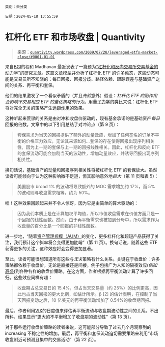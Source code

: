 ```

类别：未分类

日期：2024-05-18 13:55:59

```

# 杠杆化 ETF 和市场收盘 | Quantivity

> 来源：[`quantivity.wordpress.com/2009/07/28/leveraged-etfs-market-close/#0001-01-01`](https://quantivity.wordpress.com/2009/07/28/leveraged-etfs-market-close/#0001-01-01)

来自[BGI](http://www.barclaysglobal.com/)的程和 Madhavan 最近发表了一篇题为[“杠杆化和反向交易所交易基金的动力学”](http://www.barclaysglobal.com/secure/repository/publications/usa/ResearchPapers/Leveraged_ETF.pdf)的研究文章。这篇文章模型并分析了杠杆化 ETF 的许多动态，这些动态可能是交易员所不知晓的：每日回报、回报分歧、路径依赖、跟踪误差与基础资产之间的关系、再平衡和套保。

他们的结果激发了一个看似矛盾的（并且*先验*意外）假设：*杠杆化 ETF 的副作用会影响不交易相应 ETF 的量化策略的行为*。用[量子力学](http://en.wikipedia.org/wiki/Quantum_mechanics)的类比来说：杠杆化 ETF 将对完全无关的策略产生[远距作用](http://en.wikipedia.org/wiki/Action_at_a_distance_(physics))的效果。

这种听起来荒谬的关系是由对冲和收盘价驱动的，现有基金承诺的是基础资产*每日*回报的倍数。文章中的以下引用总结了对冲论点（第 9 页）：

> 套保需求为当天的回报提供了额外的动量效应，增加了任何签名的订单不平衡的价格压力效应，无论其来源如何…套保的存在使得回报出现序列相关性，因为上一期的套保与上一期的回报线性相关。因此，杠杆化和反向 ETF 的套保流动可能会加剧当天的波动性，增加动量效应，并诱导回报出现序列相关性。

换句话说，基础资产的动量和回报序列相关性将被杠杆化 ETF 的套保放大。虽然读者可能倾向于认为这种影响微不足道，但其影响意外地*巨大*（第 11 页和表 5）：

> 美国股市 broad 1% 的波动将导致额外的 MOC 需求增加约 17%，而 5% 的波动则与收盘需求相等，约为 50%。

哇！这种效果回顾起来并不令人惊讶，因为它是由简单的算术驱动的：

> 因为我们本质上是在计算加权平均值，所以市值收盘需求在价值方面只是一个回报的线性函数。然而，由于再平衡需求也被加到分母中，所以需求作为收盘量的百分比是一个回报的非线性函数。

进一步地，“随着[资产管理规模（AUM）](http://en.wikipedia.org/wiki/Assets_under_management)的变化，更多杠杆化和超短产品获得了关注，我们预计这个斜率将会变得更加陡峭”（第 11 页）。换句话说，随着这些 ETF 获得更多的关注，这种效应将会变得更加显著。

至此，读者可能很想知道所有这些与*无关*策略有什么关系。关键在于收盘价：许多策略都依赖于收盘价，无论是直接还是间接。例子包括广为人知的隔夜效应(*例如* [高盛](http://www.bloomberg.com/apps/news?pid=newsarchive&sid=aXhs9g9il2rk))到各种各样的收盘价策略。在这方面，作者根据再平衡流动计算了许多回归。这些效应同样有趣：

> 收盘期占总交易日的 15.4%，但占当天交易量（约 25%）的比例更高，因此也占当天回报的更大比例，如估计所示。β [2] 的估计表明，在控制了当天回报变动之后，10 亿美元的再平衡流动增加了 0.54%的收盘期回报。

最后，作者利用[VIX](http://finance.yahoo.com/q?s=%5EVIX)的日度值来评估再平衡流动与收盘期波动性之间的关系。不出所料，结果显示“更大的不平衡增加了收盘期的波动性”（第 13 页）。

对于那些运行收盘价策略的读者来说，这可能部分导致了过去几个月观察到的 increasing 不稳定性的增加。最后，再平衡和套保流动迫切需要策略来利用“市场收盘附近可预测且集中的交易活动”（第 22 页）。
